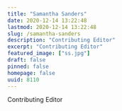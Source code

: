 ```yaml
---
title: "Samantha Sanders"
date: 2020-12-14 13:22:48
lastmod: 2020-12-14 13:22:48
slug: /samantha-sanders
description: "Contributing Editor"
excerpt: "Contributing Editor"
featured_image: ["ss.jpg"]
draft: false
pinned: false
homepage: false
uuid: 8110
---
```

<p>Contributing Editor</p>

